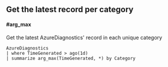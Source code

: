 ## Get the latest record per category
#### #arg_max
<!-- article_id: 2012‎2017‏‎03827037 -->

Get the latest AzureDiagnostics' record in each unique category

```OQL
AzureDiagnostics
| where TimeGenerated > ago(1d) 
| summarize arg_max(TimeGenerated, *) by Category
```